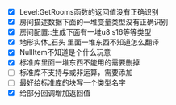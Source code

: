 - [x] Level:GetRooms函数的返回值没有正确识别
- [x] 房间描述数据下面的一堆变量类型没有正确识别
- [x] 房间配置::生成下面有一堆u8 s16等等类型
- [x] 地形实体_石头 里面一堆东西不知道怎么翻译
- [x] NullItem不知道是个什么玩意
- [x] 标准库里面一堆东西不能用的需要删掉
- [ ] 标准库不支持与或非运算，需要添加
- [ ] 最好给标准库的块写一个类型名字
- [x] 给部分回调增加返回值